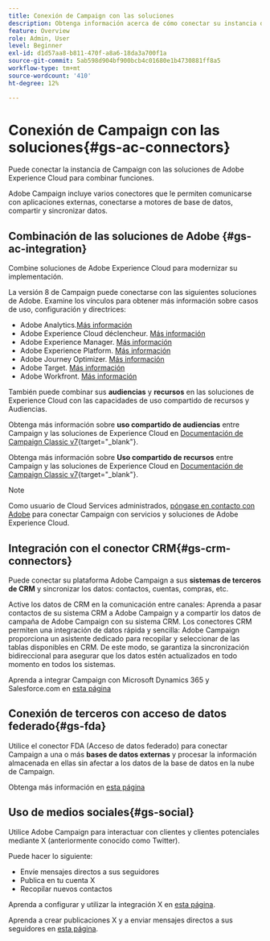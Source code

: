 ```yaml
---
title: Conexión de Campaign con las soluciones
description: Obtenga información acerca de cómo conectar su instancia de Adobe Campaign con soluciones de Experience Cloud.
feature: Overview
role: Admin, User
level: Beginner
exl-id: d1d57aa8-b811-470f-a8a6-18da3a700f1a
source-git-commit: 5ab598d904bf900bcb4c01680e1b4730881ff8a5
workflow-type: tm+mt
source-wordcount: '410'
ht-degree: 12%

---
```


# Conexión de Campaign con las soluciones{#gs-ac-connectors}

Puede conectar la instancia de Campaign con las soluciones de Adobe Experience Cloud para combinar funciones.

Adobe Campaign incluye varios conectores que le permiten comunicarse con aplicaciones externas, conectarse a motores de base de datos, compartir y sincronizar datos.

## Combinación de las soluciones de Adobe {#gs-ac-integration}

Combine soluciones de Adobe Experience Cloud para modernizar su implementación.

La versión 8 de Campaign puede conectarse con las siguientes soluciones de Adobe. Examine los vínculos para obtener más información sobre casos de uso, configuración y directrices:

* Adobe Analytics.[Más información](../connect/ac-aa.md)
* Adobe Experience Cloud déclencheur. [Más información](../connect/ac-triggers.md)
* Adobe Experience Manager. [Más información](../connect/ac-aem.md)
* Adobe Experience Platform. [Más información](../connect/ac-aep.md)
* Adobe Journey Optimizer. [Más información](../connect/ac-ajo.md)
* Adobe Target. [Más información](../connect/ac-at.md)
* Adobe Workfront. [Más información](../connect/ac-workfront.md)

También puede combinar sus **audiencias** y **recursos** en las soluciones de Experience Cloud con las capacidades de uso compartido de recursos y Audiencias.

Obtenga más información sobre **uso compartido de audiencias** entre Campaign y las soluciones de Experience Cloud en [Documentación de Campaign Classic v7](https://experienceleague.adobe.com/docs/campaign-classic/using/integrating-with-adobe-experience-cloud/audience-sharing/sharing-audiences-with-adobe-experience-cloud.html?lang=es#integrating-with-adobe-experience-cloud){target="_blank"}.

Obtenga más información sobre **Uso compartido de recursos** entre Campaign y las soluciones de Experience Cloud en [Documentación de Campaign Classic v7](https://experienceleague.adobe.com/docs/campaign-classic/using/integrating-with-adobe-experience-cloud/asset-sharing/sharing-assets-with-adobe-experience-cloud.html?lang=es#integrating-with-adobe-experience-cloud){target="_blank"}.

>[!NOTE]
>
>Como usuario de Cloud Services administrados, [póngase en contacto con Adobe](../start/campaign-faq.md#support) para conectar Campaign con servicios y soluciones de Adobe Experience Cloud.


## Integración con el conector CRM{#gs-crm-connectors}

Puede conectar su plataforma Adobe Campaign a sus **sistemas de terceros de CRM** y sincronizar los datos: contactos, cuentas, compras, etc.

Active los datos de CRM en la comunicación entre canales: Aprenda a pasar contactos de su sistema CRM a Adobe Campaign y a compartir los datos de campaña de Adobe Campaign con su sistema CRM.
Los conectores CRM permiten una integración de datos rápida y sencilla: Adobe Campaign proporciona un asistente dedicado para recopilar y seleccionar de las tablas disponibles en CRM. De este modo, se garantiza la sincronización bidireccional para asegurar que los datos estén actualizados en todo momento en todos los sistemas.

Aprenda a integrar Campaign con Microsoft Dynamics 365 y Salesforce.com en [esta página](crm.md)

## Conexión de terceros con acceso de datos federado{#gs-fda}

Utilice el conector FDA (Acceso de datos federado) para conectar Campaign a una o más **bases de datos externas** y procesar la información almacenada en ellas sin afectar a los datos de la base de datos en la nube de Campaign.

Obtenga más información en [esta página](fda.md)

## Uso de medios sociales{#gs-social}

Utilice Adobe Campaign para interactuar con clientes y clientes potenciales mediante X (anteriormente conocido como Twitter).

Puede hacer lo siguiente:

* Envíe mensajes directos a sus seguidores
* Publica en tu cuenta X
* Recopilar nuevos contactos

Aprenda a configurar y utilizar la integración X en [esta página](../connect/ac-tw.md).

Aprenda a crear publicaciones X y a enviar mensajes directos a sus seguidores en [esta página](../send/twitter.md).
